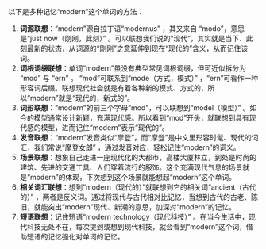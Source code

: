 以下是多种记忆“modern”这个单词的方法：
1. **词源联想**：“modern”源自拉丁语“modernus” ，其又来自 “modo”，意思是“just now（刚刚，此刻）” 。可以联想我们说的“现代”，其实就是当下、此刻最新的状态，从词源的“刚刚”之意延伸到现在“现代的”含义，从而记住该词。
2. **词根词缀联想**：单词“modern”虽没有典型常见词根词缀，但可近似拆分为 “mod” 与 “ern” 。 “mod”可联系到“mode（方式，模式）” ，“ern”可看作一种形容词后缀。联想现代社会就是有着各种新的模式、方式的，所以“modern”就是“现代的，新式的”。 
3. **词形联想**：“modern”的前三个字母“mod”，可以联想到“model（模型）” 。如今的模型通常设计新颖，充满现代感。所以看到“mod”开头，就联想到具有现代感的模型，进而记住“modern”表示“现代的”。 
4. **发音联想**：“modern”发音类似“摩登”，而“摩登”是中文里形容时髦、现代的词汇，我们常说“摩登女郎” ，通过发音对应，轻松记住“modern”的词义。 
5. **场景联想**：想象自己走进一座现代化的大都市，高楼大厦林立，到处是时尚的建筑、先进的交通工具、人们穿着流行的服饰。这个充满现代气息的场景就是“modern”的体现，下次想到这个场景就能想起“modern”这个单词。 
6. **相关词汇联想**：想到“modern（现代的）”就联想到它的相关词“ancient（古代的）” ，两者是反义词。通过将现代与古代相对比记忆，当想到古代的古老、陈旧，就能突出“modern”现代、新潮的意思，加深对“modern”的记忆。 
7. **短语联想**：记住短语“modern technology（现代科技）” 。在当今生活中，现代科技无处不在，每次提到或想到现代科技，就会看到“modern”这个词，借助短语的记忆强化对单词的记忆。 